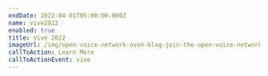 ```yaml
---
endDate: 2022-04-01T05:00:00.000Z
name: vive2022
enabled: true
title: Vive 2022
imageUrl: /img/open-voice-network-ovon-blog-join-the-open-voice-network-at-vive-2022.png
callToAction: Learn More
callToActionEvent: vive
---
```


